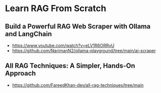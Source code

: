 # Learn RAG From Scratch

## Build a Powerful RAG Web Scraper with Ollama and LangChain
- https://www.youtube.com/watch?v=eLV1R6ORRyU
- https://github.com/NarimanN2/ollama-playground/tree/main/ai-scraper

## All RAG Techniques: A Simpler, Hands-On Approach
- https://github.com/FareedKhan-dev/all-rag-techniques/tree/main
